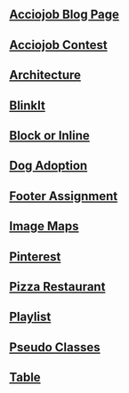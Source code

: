 <base target="_blank">

## [Acciojob Blog Page](https://meetgovindbajaj.github.io/Acciojob/Other/Acciojob%20Blog%20Page)

## [Acciojob Contest](https://meetgovindbajaj.github.io/Acciojob/Other/acciojob-contest)

## [Architecture](https://meetgovindbajaj.github.io/Acciojob/Other/Architecture)

## [BlinkIt](https://meetgovindbajaj.github.io/Acciojob/Other/blinkit)

## [Block or Inline](https://meetgovindbajaj.github.io/Acciojob/Other/Block%20or%20Inline)

## [Dog Adoption](https://meetgovindbajaj.github.io/Acciojob/Other/Dog%20Adoption)

## [Footer Assignment](https://meetgovindbajaj.github.io/Acciojob/Other/Footer%20Assignment)

## [Image Maps](https://meetgovindbajaj.github.io/Acciojob/Other/Image-maps)

## [Pinterest](https://meetgovindbajaj.github.io/Acciojob/Other/pinterest)

## [Pizza Restaurant](https://meetgovindbajaj.github.io/Acciojob/Other/pizza-restaurant)

## [Playlist](https://meetgovindbajaj.github.io/Acciojob/Other/Playlist)

## [Pseudo Classes](https://meetgovindbajaj.github.io/Acciojob/Other/pseudo-classes)

## [Table](https://meetgovindbajaj.github.io/Acciojob/Other/table)
